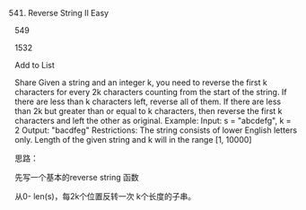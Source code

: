 541. Reverse String II
Easy

549

1532

Add to List

Share
Given a string and an integer k, you need to reverse the first k characters for every 2k characters counting from the start of the string. If there are less than k characters left, reverse all of them. If there are less than 2k but greater than or equal to k characters, then reverse the first k characters and left the other as original.
Example:
Input: s = "abcdefg", k = 2
Output: "bacdfeg"
Restrictions:
The string consists of lower English letters only.
Length of the given string and k will in the range [1, 10000]


思路：

先写一个基本的reverse string 函数

从0- len(s)，每2k个位置反转一次 k个长度的子串。
